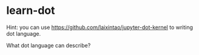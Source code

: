 # learn-dot

Hint: you can use https://github.com/laixintao/jupyter-dot-kernel to writing dot language.

What dot language can describe?
